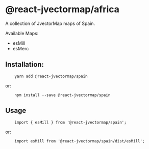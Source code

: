 # @react-jvectormap/africa

A collection of JvectorMap maps of Spain.

Available Maps:

- esMill
- esMerc

## Installation:

```
    yarn add @react-jvectormap/spain
```

or:

```
    npm install --save @react-jvectormap/spain
```

## Usage

```
    import { esMill } from '@react-jvectormap/spain';
```

or:

```
    import esMill from '@react-jvectormap/spain/dist/esMill';
```
